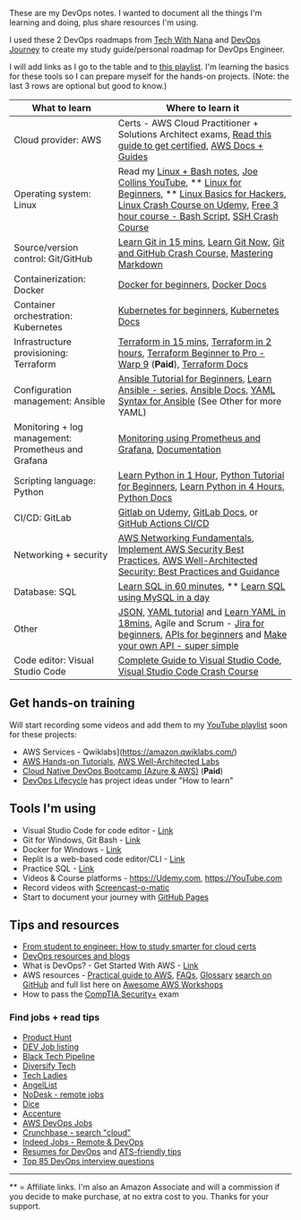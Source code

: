 These are my DevOps notes. I wanted to document all the things I'm learning and doing, plus share resources I'm using. 

I used these 2 DevOps roadmaps from [Tech With Nana](https://www.youtube.com/watch?v=9pZ2xmsSDdo) and [DevOps Journey](https://www.youtube.com/watch?v=5pxbp6FyTfk) to create my study guide/personal roadmap for DevOps Engineer. 

I will add links as I go to the table and to [this playlist](https://youtube.com/playlist?list=PLHl7C8vb5dHblwSmm0j1TbwnTyfABNIOQ). I'm learning the basics for these tools so I can prepare myself for the hands-on projects. (Note: the last 3 rows are optional but good to know.) 

What to learn | Where to learn it
------------------- | -------------
Cloud provider: AWS | Certs - AWS Cloud Practitioner + Solutions Architect exams, [Read this guide to get certified](https://msguery.net/aws-certified), [AWS Docs + Guides](https://docs.aws.amazon.com/index.html)
Operating system: Linux | Read my [Linux + Bash notes](https://github.com/mguery/linux#learning-linux), [Joe Collins YouTube](https://www.youtube.com/user/BadEditPro/playlists), ** [Linux for Beginners](https://amzn.to/3bZJ3SF), ** [Linux Basics for Hackers](https://amzn.to/3vHM1mC), [Linux Crash Course on Udemy](https://www.udemy.com/course/linux-for-beginners-crash-course/learn/), [Free 3 hour course - Bash Script](https://www.youtube.com/watch?v=e7BufAVwDiM), [SSH Crash Course](https://www.youtube.com/watch?v=hQWRp-FdTpc)
Source/version control: Git/GitHub | [Learn Git in 15 mins](https://www.youtube.com/watch?v=USjZcfj8yxE), [Learn Git Now](https://www.youtube.com/watch?v=WJCU_hXfeRw), [Git and GitHub Crash Course](https://www.youtube.com/watch?v=RGOj5yH7evk&t=496s), [Mastering Markdown](https://guides.github.com/features/mastering-markdown/)
Containerization: Docker | [Docker for beginners](https://www.youtube.com/watch?v=3c-iBn73dDE), [Docker Docs](https://docs.docker.com/)
Container orchestration: Kubernetes | [Kubernetes for beginners](https://www.youtube.com/watch?v=X48VuDVv0do), [Kubernetes Docs](https://kubernetes.io/docs/home/)
Infrastructure provisioning: Terraform | [Terraform in 15 mins](https://www.youtube.com/watch?v=l5k1ai_GBDE), [Terraform in 2 hours](https://www.youtube.com/watch?v=SLB_c_ayRMo), [Terraform Beginner to Pro - Warp 9](https://warp-9.com/) (**Paid**), [Terraform Docs](https://www.terraform.io/docs/index.html)
Configuration management: Ansible | [Ansible Tutorial for Beginners](https://youtu.be/1id6ERvfozo), [Learn Ansible - series](https://youtube.com/playlist?list=PLT98CRl2KxKEUHie1m24-wkyHpEsa4Y70), [Ansible Docs](https://docs.ansible.com/), [YAML Syntax for Ansible](https://docs.ansible.com/ansible/latest/reference_appendices/YAMLSyntax.html) (See Other for more YAML)
Monitoring + log management: Prometheus and Grafana | [Monitoring using Prometheus and Grafana](https://www.youtube.com/watch?v=cF2P9d7rBlg), [Documentation](https://prometheus.io/docs/)
Scripting language: Python | [Learn Python in 1 Hour](https://www.youtube.com/watch?v=kqtD5dpn9C8), [Python Tutorial for Beginners](https://www.youtube.com/watch?v=t8pPdKYpowI), [Learn Python in 4 Hours](https://youtu.be/rfscVS0vtbw), [Python Docs](https://docs.python.org/)
CI/CD: GitLab | [Gitlab on Udemy](https://www.udemy.com/course/gitlab-course/learn/), [GitLab Docs](https://docs.gitlab.com/), or [GitHub Actions CI/CD](https://www.youtube.com/watch?v=mFFXuXjVgkU) 
Networking + security | [AWS Networking Fundamentals](https://www.youtube.com/watch?v=hiKPPy584Mg), [Implement AWS Security Best Practices](https://www.youtube.com/watch?v=QCMQYl0px0U), [AWS Well-Architected Security: Best Practices and Guidance](https://youtu.be/i-ErdXn9DFA)
Database: SQL | [Learn SQL in 60 minutes](https://www.youtube.com/watch?v=p3qvj9hO_Bo), ** [Learn SQL using MySQL in a day](https://amzn.to/3lrKEno)
Other | [JSON](https://www.youtube.com/watch?v=GpOO5iKzOmY), [YAML tutorial](https://www.youtube.com/watch?v=fwLBfZFrLgI) and [Learn YAML in 18mins](https://www.youtube.com/watch?v=1uFVr15xDGg), Agile and Scrum - [Jira for beginners](https://www.youtube.com/watch?v=uM_m6EzMg3k), [APIs for beginners](https://www.youtube.com/watch?v=GZvSYJDk-us) and [Make your own API - super simple](https://www.youtube.com/watch?v=FLnxgSZ0DG4)
Code editor: Visual Studio Code | [Complete Guide to Visual Studio Code](https://www.youtube.com/watch?v=AvpzLLygub8), [Visual Studio Code Crash Course](https://www.youtube.com/watch?v=WPqXP_kLzpo) 

## Get hands-on training

Will start recording some videos and add them to my [YouTube playlist](https://youtube.com/playlist?list=PLppGQhQtHyJYqflcAsLakbCGxla-64s1W) soon for these projects:
- AWS Services - Qwiklabs](https://amazon.qwiklabs.com/)
- [AWS Hands-on Tutorials](https://aws.amazon.com/getting-started/hands-on), [AWS Well-Architected Labs](https://www.wellarchitectedlabs.com/)
- [Cloud Native DevOps Bootcamp (Azure & AWS)](https://cloudskills.io/courses/cloud-native) (**Paid**)
- [DevOps Lifecycle](https://devopslifecycle.com/roadmaps) has project ideas under "How to learn" 


## Tools I'm using

- Visual Studio Code for code editor - [Link](https://code.visualstudio.com/)
- Git for Windows, Git Bash - [Link](https://git-scm.com/download/win)
- Docker for Windows - [Link](https://hub.docker.com/editions/community/docker-ce-desktop-windows/)
- Replit is a web-based code editor/CLI - [Link](https://replit.com/)
- Practice SQL - [Link](http://sqlfiddle.com/)
- Videos & Course platforms - https://Udemy.com, https://YouTube.com
- Record videos with [Screencast-o-matic](https://screencast-o-matic.com/)
- Start to document your journey with [GitHub Pages](https://pages.github.com/)

## Tips and resources

- [From student to engineer: How to study smarter for cloud certs](https://acloudguru.com/blog/engineering/from-student-to-engineer-how-to-study-smarter-for-cloud-certs)
- [DevOps resources and blogs](https://devopscube.com/list-of-devops-blogs-and-resources)
- What is DevOps? - Get Started With AWS - [Link](https://aws.amazon.com/devops/what-is-devops)
- AWS resources - [Practical guide to AWS](https://github.com/open-guides/og-aws), [FAQs](https://aws.amazon.com/faqs/), [Glossary](https://docs.aws.amazon.com/general/latest/gr/glos-chap.html) [search on GitHub](https://github.com/search?q=aws%20workshops) and full list here on [Awesome AWS Workshops](https://awesome-aws-workshops.com/)
- How to pass the [CompTIA Security+](https://msguery.net/passing-the-comptia-securityplus-exam) exam

### Find jobs + read tips

- [Product Hunt](https://www.producthunt.com/jobs?categories=Engineering&remote_ok=true)
- [DEV Job listing](https://dev.to/listings/jobs)
- [Black Tech Pipeline](https://blacktechpipeline.com/jobs/)
- [Diversify Tech](https://www.diversifytech.co/job-board/)
- [Tech Ladies](https://www.hiretechladies.com/jobs)
- [AngelList](https://angel.co/jobs)
- [NoDesk - remote jobs](https://nodesk.co/remote-jobs/engineering/)
- [Dice](https://www.dice.com/jobs?q=devops&radius=30&radiusUnit=mi&page=1&pageSize=20&filters.isRemote=true&language=en)
- [Accenture](https://www.accenture.com/us-en/careers/jobsearch?jk=&sb=1&pg=1&is_rj=0)
- [AWS DevOps Jobs](https://www.amazon.jobs/en/search?base_query=devops&loc_query=&latitude=&longitude=&loc_group_id=&invalid_location=false&country=&city=&region=&county=)
- [Crunchbase - search "cloud"](https://www.crunchbase.com/discover/organization.companies?fbclid=IwAR20RT_CH7ytMIvm11L2f-eHLCoNwwfpAtDBC_8vmw1lAo7CR3Z6LRcqy-0)
- [Indeed Jobs - Remote & DevOps](https://www.indeed.com/jobs?q=%22devops+engineer%22&l=Remote&radius=1&explvl=entry_level)
- [Resumes for DevOps](https://duckduckgo.com/?q=devops+resume&ia=web) and [ATS-friendly tips](https://duckduckgo.com/?q=ats+friendly+resumes&ia=web)
- [Top 85 DevOps interview questions](https://www.simplilearn.com/tutorials/devops-tutorial/devops-interview-questions)


---
** = Affiliate links. I'm also an Amazon Associate and will a commission if you decide to make purchase, at no extra cost to you. Thanks for your support.  
